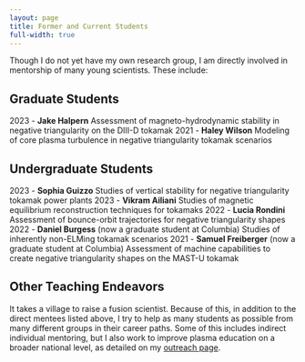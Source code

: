 ```yaml
---
layout: page
title: Former and Current Students
full-width: true
---
```


Though I do not yet have my own research group, I am directly involved in mentorship of many young scientists. 
These include: 

## Graduate Students

2023 - **Jake Halpern** Assessment of magneto-hydrodynamic stability in negative triangularity on the DIII-D tokamak
2021 - **Haley Wilson** Modeling of core plasma turbulence in negative triangularity tokamak scenarios

## Undergraduate Students

2023 - **Sophia Guizzo** Studies of vertical stability for negative triangularity tokamak power plants
2023 - **Vikram Ailiani** Studies of magnetic equilibrium reconstruction techniques for tokamaks
2022 - **Lucia Rondini** Assessment of bounce-orbit trajectories for negative triangularity shapes
2022 - **Daniel Burgess** (now a graduate student at Columbia) Studies of inherently non-ELMing tokamak scenarios
2021 - **Samuel Freiberger** (now a graduate student at Columbia) Assessment of machine capabilities to create negative triangularity shapes on the MAST-U tokamak

## Other Teaching Endeavors

It takes a village to raise a fusion scientist. 
Because of this, in addition to the direct mentees listed above, I try to help as many students as possible from many different groups in their career paths. 
Some of this includes indirect individual mentoring, but I also work to improve plasma education on a broader national level, as detailed on my [outreach page]( https://www.oaknelson.com/outreach/).
